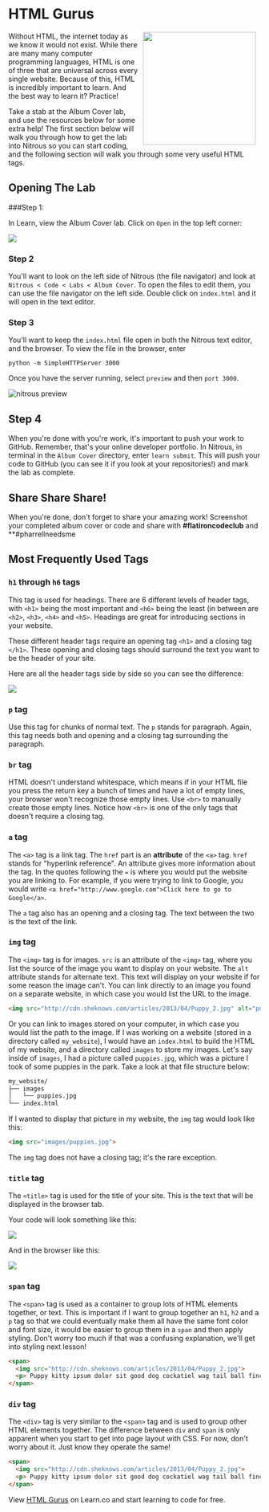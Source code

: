 # HTML Gurus

<img src="https://s3.amazonaws.com/after-school-assets/ryan-gosling-programmer-html.jpg" height="225px" align="right" hspace="10">

Without HTML, the internet today as we know it would not exist. While there are many many computer programming languages, HTML is one of three that are universal across every single website. Because of this, HTML is incredibly important to learn. And the best way to learn it? Practice!

Take a stab at the Album Cover lab, and use the resources below for some extra help! The first section below will walk you through how to get the lab into Nitrous so you can start coding, and the following section will walk you through some very useful HTML tags.

## Opening The Lab

###Step 1:

In Learn, view the Album Cover lab. Click on `Open` in the top left corner:

<img src="https://s3.amazonaws.com/after-school-assets/new-open-in-nitrous.png">


### Step 2

You'll want to look on the left side of Nitrous (the file navigator) and look at `Nitrous < Code < Labs < Album Cover`. To open the files to edit them, you can use the file navigator on the left side. Double click on `index.html` and it will open in the text editor.

### Step 3

You'll want to keep the `index.html` file open in both the Nitrous text editor, and the browser. To view the file in the browser, enter

```
python -m SimpleHTTPServer 3000
```

Once you have the server running, select `preview` and then `port 3000`.

<img src="https://s3.amazonaws.com/after-school-assets/nitrous-preview.png" alt="nitrous preview">

## Step 4

When you're done with you're work, it's important to push your work to GitHub. Remember, that's your online developer portfolio. In Nitrous, in terminal in the `Album Cover` directory, enter `learn submit`. This will push your code to GitHub (you can see it if you look at your repositories!) and mark the lab as complete.


## Share Share Share!

When you're done, don't forget to share your amazing work! Screenshot your completed album cover or code and share with **\#flatironcodeclub** and **\#pharrellneedsme

## Most Frequently Used Tags

### `h1` through `h6` tags


This tag is used for headings. There are 6 different levels of header tags,  with `<h1>` being the most important and `<h6>` being the least (in between are `<h2>`, `<h3>`, `<h4>` and `<h5>`. Headings are great for introducing sections in your website.

These different header tags require an opening tag `<h1>` and a closing tag `</h1>`. These opening and closing tags should surround the text you want to be the header of your site.

Here are all the header tags side by side so you can see the difference:

<img src="https://after-school-assets.s3.amazonaws.com/h1-h6.png">

### `p` tag

Use this tag for chunks of normal text. The `p` stands for paragraph. Again, this tag needs both and opening and a closing tag surrounding the paragraph.

### `br` tag

HTML doesn't understand whitespace, which means if in your HTML file you press the return key a bunch of times and have a lot of empty lines, your browser won't recognize those empty lines. Use `<br>` to manually create those empty lines. Notice how `<br>` is one of the only tags that doesn't require a closing tag.

### `a` tag

The `<a>` tag is a link tag. The `href` part is an **attribute** of the `<a>` tag. `href` stands for "hyperlink reference". An attribute gives more information about the tag. In the quotes following the `=` is where you would put the website you are linking to. For example, if you were trying to link to Google, you would write `<a href="http://www.google.com">Click here to go to Google</a>`.

The `a` tag also has an opening and a closing tag. The text between the two is the text of the link.

### `img` tag

The `<img>` tag is for images. `src` is an attribute of the `<img>` tag, where you list the source of the image you want to display on your website.  The `alt` attribute stands for alternate text. This text will display on your website if for some reason the image can't. You can link directly to an image you found on a separate website, in which case you would list the URL to the image. 

```html
<img src="http://cdn.sheknows.com/articles/2013/04/Puppy_2.jpg" alt="puppies"> 
```

Or you can link to images stored on your computer, in which case you would list the path to the image. If I was working on a website (stored in a directory called `my_website`), I would have an `index.html` to build the HTML of my website, and a directory called `images` to store my images. Let's say inside of `images`, I had a picture called `puppies.jpg`, which was a picture I took of some puppies in the park. Take a look at that file structure below:

```bash
my_website/
├── images
│   └── puppies.jpg
└── index.html
```

If I wanted to display that picture in my website, the `img` tag would look like this:

```html
<img src="images/puppies.jpg">
```


The `img` tag does not have a closing tag; it's the rare exception.

### `title` tag

The `<title>` tag is used for the title of your site. This is the text that will be displayed in the browser tab.

Your code will look something like this:

<img src="https://s3.amazonaws.com/after-school-assets/title-tag.png">

And in the browser like this:

<img src="https://s3.amazonaws.com/after-school-assets/title-tag-in-browser.png">

### `span` tag

The `<span>` tag is used as a container to group lots of HTML elements together, or text. This is important if I want to group together an `h1`, `h2` and a  `p` tag so that we could eventually make them all have the same font color and font size, it would be easier to group them in a `span` and then apply styling. Don't worry too much if that was a confusing explanation, we'll get into styling next lesson!

```html
<span>
  <img src="http://cdn.sheknows.com/articles/2013/04/Puppy_2.jpg"> 
  <p> Puppy kitty ipsum dolor sit good dog cockatiel wag tail ball finch bedding kitty walk fleas wagging kitty fish bed. Stripes vaccine ferret mouse dinnertime house train litter box pet gate slobber pet food pet supplies pet gate meow play dead roll over teeth warm. Finch catch house train lol catz Spike finch parrot feathers chow bark furry pet supplies treats.</p>
</span>
```

### `div` tag

The `<div>` tag is very similar to the `<span>` tag and is used to group other HTML elements together. The difference between `div` and `span` is only apparent when you start to get into page layout with CSS. For now, don't worry about it. Just know they operate the same!

```html
<span>
  <img src="http://cdn.sheknows.com/articles/2013/04/Puppy_2.jpg"> 
  <p> Puppy kitty ipsum dolor sit good dog cockatiel wag tail ball finch bedding kitty walk fleas wagging kitty fish bed. Stripes vaccine ferret mouse dinnertime house train litter box pet gate slobber pet food pet supplies pet gate meow play dead roll over teeth warm. Finch catch house train lol catz Spike finch parrot feathers chow bark furry pet supplies treats.</p>
</span>
```



<p data-visibility='hidden'>View <a href='https://learn.co/lessons/hs-coding-club-html-practice' title='HTML Gurus'>HTML Gurus</a> on Learn.co and start learning to code for free.</p>

